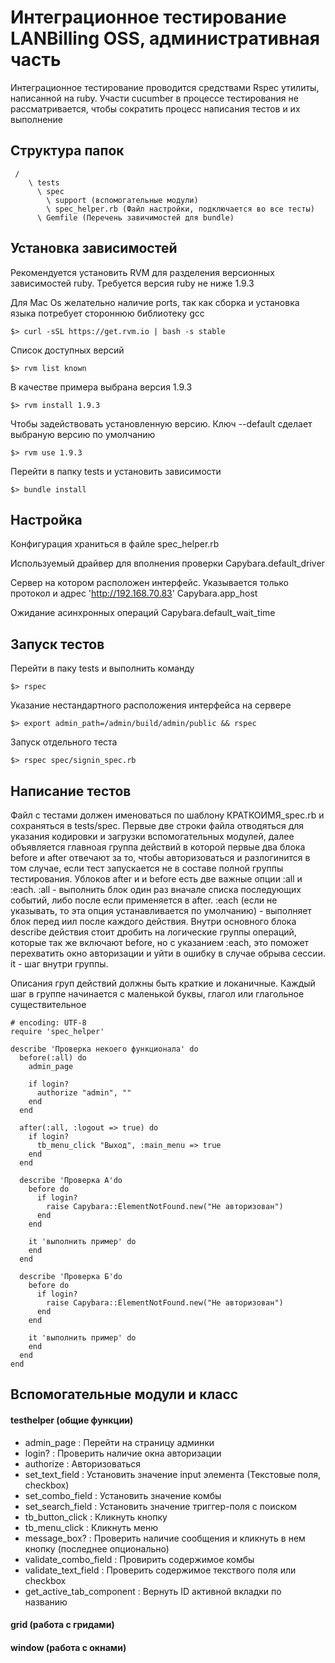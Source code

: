 Интеграционное тестирование LANBilling OSS, административная часть
==================================================================

Интеграционное тестирование проводится средствами Rspec утилиты, написанной на ruby. Участи cucumber в процессе тестирования не рассматривается, чтобы сократить процесс написания тестов и их выполнение

Структура папок
-----------

```
 /
    \ tests
      \ spec
        \ support (вспомогательные модули)
        \ spec_helper.rb (Файл настройки, подключается во все тесты)
      \ Gemfile (Перечень завичимостей для bundle)
```


Установка зависимостей
-----------------------

Рекомендуется установить RVM для разделения версионных зависимостей ruby. Требуется версия ruby не ниже 1.9.3

Для Mac Os желательно наличие ports, так как сборка и установка языка потребует стороннюю библиотеку gcc

```
$> curl -sSL https://get.rvm.io | bash -s stable
```

Список доступных версий

```
$> rvm list known
```

В качестве примера выбрана версия 1.9.3

```
$> rvm install 1.9.3
```

Чтобы задействовать установленную версию. Ключ --default сделает выбраную версию по умолчанию

```
$> rvm use 1.9.3
```

Перейти в папку tests и установить зависимости

```
$> bundle install
```


Настройка
-----------

Конфигурация храниться в файле spec_helper.rb

Используемый драйвер для вполнения проверки
Capybara.default_driver 

Сервер на котором расположен интерфейс. Указывается только протокол и адрес 'http://192.168.70.83'
Capybara.app_host

Ожидание асинхронных операций
Capybara.default_wait_time



Запуск тестов
--------------

Перейти в паку tests и выполнить команду

```
$> rspec
```

Указание нестандартного расположения интерфейса на сервере

```
$> export admin_path=/admin/build/admin/public && rspec
```

Запуск отдельного теста

```
$> rspec spec/signin_spec.rb
```

Написание тестов
----------------

Файл с тестами должен именоваться по шаблону КРАТКОИМЯ_spec.rb и сохраняться в tests/spec. Первые две строки файла отводяться для указания кодировки и загрузки вспомогательных модулей, далее объявляется главноая группа действий в которой первые два блока before и after отвечают за то, чтобы авторизоваться и разлогинится в том случае, если тест запускается не в составе полной группы тестирования. Ублоков after и и before есть две важные опции :all и :each.
:all - выполнить блок один раз вначале списка последующих событий, либо после если применяется в after. :each (если не указывать, то эта опция устанавливается по умолчанию) - выполняет блок перед иил после каждого действия. Внутри основного блока describe действия стоит дробить на логические группы операций, которые так же включают before, но с указанием :each, это поможет перехватить окно авторизации и уйти в ошибку в случае обрыва сессии.
it - шаг внутри группы. 

Описания груп действий должны быть краткие и локаничные. Каждый шаг в группе начинается с маленькой буквы, глагол или глагольное существительное


```
# encoding: UTF-8
require 'spec_helper'

describe 'Проверка некоего функционала' do
  before(:all) do
    admin_page

    if login?
      authorize "admin", ""
    end
  end
  
  after(:all, :logout => true) do
    if login?
      tb_menu_click "Выход", :main_menu => true
    end
  end
  
  describe 'Проверка А'do
    before do
      if login?
        raise Capybara::ElementNotFound.new("Не авторизован")
      end
    end
    
    it 'выполнить пример' do
    end
  end
  
  describe 'Проверка Б'do
    before do
      if login?
        raise Capybara::ElementNotFound.new("Не авторизован")
      end
    end
    
    it 'выполнить пример' do
    end
  end
end
```

Вспомогательные модули и класс
---------------------------------

#### testhelper (общие функции)

- admin_page : Перейти на страницу админки
- login? : Проверить наличие окна авторизации
- authorize : Авторизоваться
- set_text_field : Установить значение  input элемента (Текстовые поля, checkbox)
- set_combo_field : Установить значение комбы
- set_search_field : Установить значение триггер-поля с поиском
- tb_button_click : Кликнуть кнопку
- tb_menu_click : Кликнуть меню
- message_box? : Проверить наличие сообщения и кликнуть в нем кнопку (последнее опционально)
- validate_combo_field : Провирить содержимое комбы
- validate_text_field : Проверить содержимое текствого поля или checkbox
- get_active_tab_component : Вернуть ID активной вкладки по названию


#### grid (работа с гридами)

#### window (работа с окнами)


